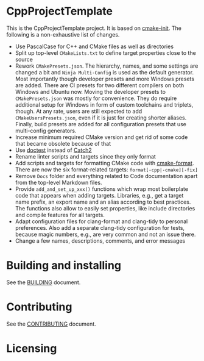 # CppProjectTemplate

This is the CppProjectTemplate project. It is based on
[cmake-init](https://github.com/friendlyanon/cmake-init). The following is a
non-exhaustive list of changes.

- Use PascalCase for C++ and CMake files as well as directories
- Split up top-level `CMakeLists.txt` to define target properties close to the source
- Rework `CMakePresets.json`. The hierarchy, names, and some settings are changed a bit
  and `Ninja Multi-Config` is used as the default generator. Most importantly though
  developer presets and more Windows presets are added. There are CI presets for two
  different compilers on both Windows and Ubuntu now. Moving the developer presets to
  `CMakePresets.json` was mostly for convenience. They do require additional setup for
  Windows in form of custom toolchains and triplets, though. At any rate, users are still
  expected to add `CMakeUsersPresets.json`, even if it is just for creating shorter
  aliases. Finally, build presets are added for all configuration presets that use
  multi-config generators.
- Increase minimum required CMake version and get rid of some code that became obsolete
  because of that
- Use [doctest](https://github.com/doctest/doctest) instead of
  [Catch2](https://github.com/catchorg/Catch2)
- Rename linter scripts and targets since they only format
- Add scripts and targets for formatting CMake code with
  [cmake-format](https://cmake-format.readthedocs.io/en/latest/cmake-format.html). There
  are now the six format-related targets: `format[-cpp|-cmake][-fix]`
- Remove `Docs` folder and everything related to Code documentation apart from the
  top-level Markdown files.
- Provide `add_and_set_up_xxx()` functions which wrap most boilerplate code that appears
  when adding targets. Libraries, e.g., get a target name prefix, an export name and an
  alias according to best practices. The functions also allow to easily set properties,
  like include directories and compile features for all targets.
- Adapt configuration files for clang-format and clang-tidy to personal preferences. Also
  add a separate clang-tidy configuration for tests, because magic numbers, e.g., are very
  common and not an issue there.
- Change a few names, descriptions, comments, and error messages


# Building and installing

See the [BUILDING](BUILDING.md) document.

# Contributing

See the [CONTRIBUTING](CONTRIBUTING.md) document.

# Licensing

<!--
Please go to https://choosealicense.com/licenses/ and choose a license that
fits your needs. The recommended license for a project of this type is the
GNU AGPLv3.
-->
